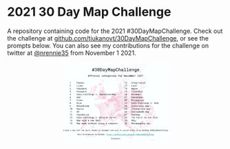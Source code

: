 # 2021 30 Day Map Challenge

A repository containing code for the 2021 #30DayMapChallenge. Check out the challenge at [github.com/tjukanovt/30DayMapChallenge](https://github.com/tjukanovt/30DayMapChallenge), or see the prompts below. You can also see my contributions for the challenge on twitter at [@nrennie35](https://twitter.com/nrennie35) from November 1 2021.

<p align="center">
<img src="images/prompts.png?raw=true" width="50%">
</p>